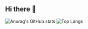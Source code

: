 ## Hi there 👋
![Anurag's GitHub stats](https://github-readme-stats.vercel.app/api?sherecho=anuraghazra)
![Top Langs](https://github-readme-stats.vercel.app/api/top-langs/?sherecho=anuraghazra)

<!--
**sherecho/sherecho** is a ✨ _special_ ✨ repository because its `README.md` (this file) appears on your GitHub profile.

Here are some ideas to get you started:

- 🔭 I’m currently working on ...
- 🌱 I’m currently learning ...
- 👯 I’m looking to collaborate on ...
- 🤔 I’m looking for help with ...
- 💬 Ask me about ...
- 📫 How to reach me: ...
- 😄 Pronouns: ...
- ⚡ Fun fact: ...
-->
